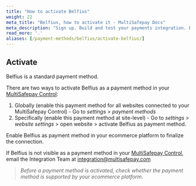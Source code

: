 ```yaml
---
title: "How to activate Belfius"
weight: 22
meta_title: "Belfius, how to activate it - MultiSafepay Docs"
meta_description: "Sign up. Build and test your payments integration. Explore our products and services. Use our API Reference, SDKs, and wrappers. Get support."
read_more: '.'
aliases: [/payment-methods/belfius/activate-belfius/]
---
```

## Activate
Belfius is a standard payment method.

There are two ways to activate Belfius as a payment method in your [MultiSafepay Control](https://merchant.multisafepay.com):

1. Globally (enable this payment method for all websites connected to your MultiSafepay Control) - Go to _settings > payment methods_
2. Specifically (enable this payment method at site-level) - Go to _settings_ > _website settings_ > open website > activate Belfius as payment method.

Enable Belfius as payment method in your ecommerce platform to finalize the connection.

If Belfius is not visible as a payment method in your [MultiSafepay Control](https://merchant.multisafepay.com), email the Integration Team at <integration@multisafepay.com>

>_Before a payment method is activated, check whether the payment method is supported by your ecommerce platform_.
